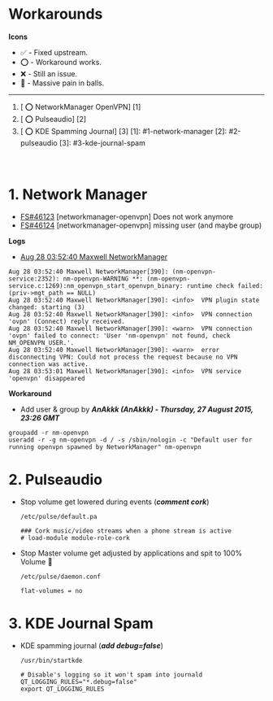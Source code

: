 # Workarounds
__Icons__
* :white_check_mark: - Fixed upstream.
* :o: - Workaround works.
* :x: - Still an issue.
* :anger: - Massive pain in balls.
____


1. [ :o: NetworkManager OpenVPN] [1]
2. [ :o: Pulseaudio] [2]
3. [ :o: KDE Spamming Journal] [3]
[1]: #1-network-manager
[2]: #2-pulseaudio
[3]: #3-kde-journal-spam

#### <br>

# 1. Network Manager
* [FS#46123](https://bugs.archlinux.org/task/46123) [networkmanager-openvpn] Does not work anymore
* [FS#46124](https://bugs.archlinux.org/task/46124) [networkmanager-openvpn] missing user (and maybe group)

__Logs__
* [Aug 28 03:52:40 Maxwell NetworkManager](http://codepad.org/pd9qW3sk)
```
Aug 28 03:52:40 Maxwell NetworkManager[390]: (nm-openvpn-service:2352): nm-openvpn-WARNING **: (nm-openvpn-service.c:1269):nm_openvpn_start_openvpn_binary: runtime check failed: (priv->mgt_path == NULL)
Aug 28 03:52:40 Maxwell NetworkManager[390]: <info>  VPN plugin state changed: starting (3)
Aug 28 03:52:40 Maxwell NetworkManager[390]: <info>  VPN connection 'ovpn' (Connect) reply received.
Aug 28 03:52:40 Maxwell NetworkManager[390]: <warn>  VPN connection 'ovpn' failed to connect: 'User 'nm-openvpn' not found, check NM_OPENVPN_USER.'.
Aug 28 03:52:40 Maxwell NetworkManager[390]: <warn>  error disconnecting VPN: Could not process the request because no VPN connection was active.
Aug 28 03:53:01 Maxwell NetworkManager[390]: <info>  VPN service 'openvpn' disappeared
```

__Workaround__
* Add user & group by ___AnAkkk (AnAkkk) - Thursday, 27 August 2015, 23:26 GMT___
```
groupadd -r nm-openvpn
useradd -r -g nm-openvpn -d / -s /sbin/nologin -c "Default user for running openvpn spawned by NetworkManager" nm-openvpn
```

# 2. Pulseaudio
* Stop volume get lowered during events (___comment cork___)
  ```
  /etc/pulse/default.pa

  ### Cork music/video streams when a phone stream is active
  # load-module module-role-cork
  ```
* Stop Master volume get adjusted by applications and spit to 100% Volume :anger:
  ```
  /etc/pulse/daemon.conf

  flat-volumes = no
  ```

# 3. KDE Journal Spam
* KDE spamming journal (___add debug=false___)
  ```
  /usr/bin/startkde

  # Disable's logging so it won't spam into journald
  QT_LOGGING_RULES="*.debug=false"
  export QT_LOGGING_RULES
  ```
